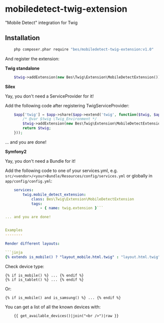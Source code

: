 mobiledetect-twig-extension
===========================

"Mobile Detect" integration for Twig


Installation
------------


```bash
    php composer.phar require "bes/mobiledetect-twig-extension:v1.0"
```

And register the extension:


**Twig standalone**

```php
    $twig->addExtension(new Bes\Twig\Extension\MobileDetectExtension());
```


**Silex**

Yay, you don't need a ServiceProvider for it!

Add the following code after registering TwigServiceProvider:

```php
    $app['twig'] = $app->share($app->extend('twig', function($twig, $app) {
        /* @var $twig \Twig_Environment */
        $twig->addExtension(new Bes\Twig\Extension\MobileDetectExtension);
        return $twig;
    }));
```
... and you are done!


**Symfony2**

Yay, you don't need a Bundle for it!

Add the following code to one of your services.yml, e.g. `src/<vendor>/<your>Bundle/Resources/config/services.yml` or
globally in `app/config/config.yml`:

```yaml
    services:
        twig.mobile_detect_extension:
            class: Bes\Twig\Extension\MobileDetectExtension
            tags:
                - { name: twig.extension }```

... and you are done!


Examples
--------

Render different layouts:

```jinja
{% extends is_mobile() ? "layout_mobile.html.twig" : "layout.html.twig" %}
```

Check device type:

```jinja
{% if is_mobile() %} ... {% endif %}
{% if is_tablet() %} ... {% endif %}
```

Or:

```jinja
{% if is_mobile() and is_samsung() %} ... {% endif %}
```

You can get a list of all the known devices with:

```jinja
    {{ get_available_devices()|join("<br />")|raw }}
```